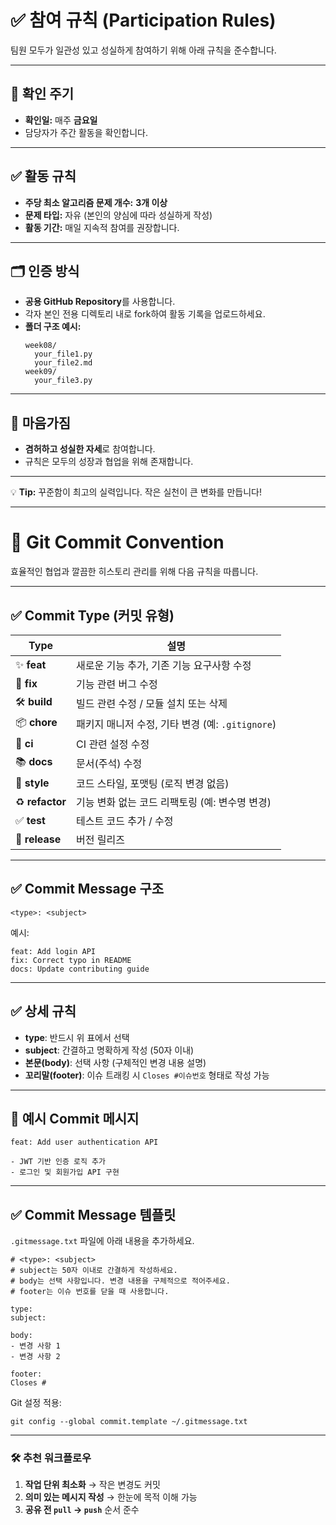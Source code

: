 # ✅ 참여 규칙 (Participation Rules)

팀원 모두가 일관성 있고 성실하게 참여하기 위해 아래 규칙을 준수합니다.

---

## 📅 확인 주기
- **확인일:** 매주 **금요일**
- 담당자가 주간 활동을 확인합니다.

---

## ✅ 활동 규칙
- **주당 최소 알고리즘 문제 개수:** **3개 이상**
- **문제 타입:** 자유 (본인의 양심에 따라 성실하게 작성)
- **활동 기간:** 매일 지속적 참여를 권장합니다.

---

## 🗂 인증 방식
- **공용 GitHub Repository**를 사용합니다.
- 각자 본인 전용 디렉토리 내로 fork하여 활동 기록을 업로드하세요.
- **폴더 구조 예시:**
  ```
  week08/
    your_file1.py
    your_file2.md
  week09/
    your_file3.py
  ```

---

## 🙏 마음가짐
- **겸허하고 성실한 자세**로 참여합니다.
- 규칙은 모두의 성장과 협업을 위해 존재합니다.

---

💡 **Tip:** 꾸준함이 최고의 실력입니다. 작은 실천이 큰 변화를 만듭니다!

---

# 📌 Git Commit Convention

효율적인 협업과 깔끔한 히스토리 관리를 위해 다음 규칙을 따릅니다.

---

## ✅ Commit Type (커밋 유형)

| **Type**      | **설명**                                  |
|---------------|------------------------------------------|
| ✨ **feat**   | 새로운 기능 추가, 기존 기능 요구사항 수정 |
| 🐞 **fix**    | 기능 관련 버그 수정                      |
| 🛠 **build**  | 빌드 관련 수정 / 모듈 설치 또는 삭제      |
| 📦 **chore**  | 패키지 매니저 수정, 기타 변경 (예: `.gitignore`) |
| 🔄 **ci**     | CI 관련 설정 수정                        |
| 📚 **docs**   | 문서(주석) 수정                          |
| 🎨 **style**  | 코드 스타일, 포맷팅 (로직 변경 없음)      |
| ♻ **refactor**| 기능 변화 없는 코드 리팩토링 (예: 변수명 변경) |
| ✅ **test**   | 테스트 코드 추가 / 수정                  |
| 🚀 **release**| 버전 릴리즈                              |

---

## ✅ Commit Message 구조

```
<type>: <subject>
```

예시:

```
feat: Add login API
fix: Correct typo in README
docs: Update contributing guide
```

---

## ✅ 상세 규칙

- **type**: 반드시 위 표에서 선택
- **subject**: 간결하고 명확하게 작성 (50자 이내)
- **본문(body)**: 선택 사항 (구체적인 변경 내용 설명)
- **꼬리말(footer)**: 이슈 트래킹 시 `Closes #이슈번호` 형태로 작성 가능

---

## 📌 예시 Commit 메시지

```
feat: Add user authentication API

- JWT 기반 인증 로직 추가
- 로그인 및 회원가입 API 구현
```

---

## ✅ Commit Message 템플릿

`.gitmessage.txt` 파일에 아래 내용을 추가하세요.

```
# <type>: <subject>
# subject는 50자 이내로 간결하게 작성하세요.
# body는 선택 사항입니다. 변경 내용을 구체적으로 적어주세요.
# footer는 이슈 번호를 닫을 때 사용합니다.

type: 
subject: 

body:
- 변경 사항 1
- 변경 사항 2

footer:
Closes #
```

Git 설정 적용:
```
git config --global commit.template ~/.gitmessage.txt
```

---

### 🛠 추천 워크플로우
1. **작업 단위 최소화** → 작은 변경도 커밋
2. **의미 있는 메시지 작성** → 한눈에 목적 이해 가능
3. **공유 전 `pull` → `push`** 순서 준수